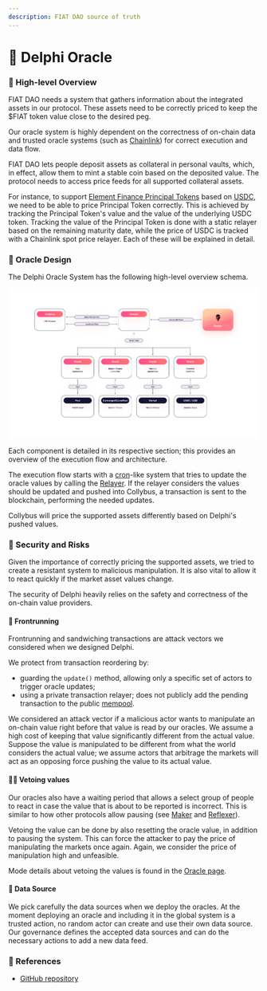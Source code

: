```yaml
---
description: FIAT DAO source of truth
---
```


# 🔮 Delphi Oracle

### 🔎 High-level Overview

FIAT DAO needs a system that gathers information about the integrated assets in our protocol. These assets need to be correctly priced to keep the $FIAT token value close to the desired peg.

Our oracle system is highly dependent on the correctness of on-chain data and trusted oracle systems (such as [Chainlink](https://chain.link)) for correct execution and data flow.

FIAT DAO lets people deposit assets as collateral in personal vaults, which, in effect, allow them to mint a stable coin based on the deposited value. The protocol needs to access price feeds for all supported collateral assets.

For instance, to support [Element Finance Principal Tokens](../collateral-vaults/element-finance-principal-token.md) based on [USDC](https://www.circle.com/en/usdc), we need to be able to price Principal Token correctly. This is achieved by tracking the Principal Token's value and the value of the underlying USDC token. Tracking the value of the Principal Token is done with a static relayer based on the remaining maturity date, while the price of USDC is tracked with a Chainlink spot price relayer. Each of these will be explained in detail.

### 🎨 Oracle Design

The Delphi Oracle System has the following high-level overview schema.

![Delphi high-level execution flow](<../../.gitbook/assets/Collybus Diagram.png>)

Each component is detailed in its respective section; this provides an overview of the execution flow and architecture.

The execution flow starts with a [cron](https://en.wikipedia.org/wiki/Cron)-like system that tries to update the oracle values by calling the [Relayer](relayer.md). If the relayer considers the values should be updated and pushed into Collybus, a transaction is sent to the blockchain, performing the needed updates.

Collybus will price the supported assets differently based on Delphi's pushed values.

### 👒 Security and Risks

Given the importance of correctly pricing the supported assets, we tried to create a resistant system to malicious manipulation. It is also vital to allow it to react quickly if the market asset values change.

The security of Delphi heavily relies on the safety and correctness of the on-chain value providers.

#### 🚄 Frontrunning

Frontrunning and sandwiching transactions are attack vectors we considered when we designed Delphi.

We protect from transaction reordering by:

* guarding the `update()`  method, allowing only a specific set of actors to trigger oracle updates;
* using a private transaction relayer; does not publicly add the pending transaction to the public [mempool](https://etherscan.io/txsPending).

We considered an attack vector if a malicious actor wants to manipulate an on-chain value right before that value is read by our oracles. We assume a high cost of keeping that value significantly different from the actual value. Suppose the value is manipulated to be different from what the world considers the actual value; we assume actors that arbitrage the markets will act as an opposing force pushing the value to its actual value.

#### 👩‍⚖️ Vetoing values

Our oracles also have a waiting period that allows a select group of people to react in case the value that is about to be reported is incorrect. This is similar to how other protocols allow pausing (see [Maker](https://docs.makerdao.com/smart-contract-modules/governance-module/pause-detailed-documentation) and [Reflexer](https://docs.reflexer.finance/risk/pid-failure-modes-and-responses#market-manipulation)).

Vetoing the value can be done by also resetting the oracle value, in addition to pausing the system. This can force the attacker to pay the price of manipulating the markets once again. Again, we consider the price of manipulation high and unfeasible.

Mode details about vetoing the values is found in the [Oracle page](oracle.md).

#### 🚿 Data Source

We pick carefully the data sources when we deploy the oracles. At the moment deploying an oracle and including it in the global system is a trusted action, no random actor can create and use their own data source. Our governance defines the accepted data sources and can do the necessary actions to add a new data feed.

### 📘 References

* [GitHub repository](https://github.com/fiatdao/delphi)
